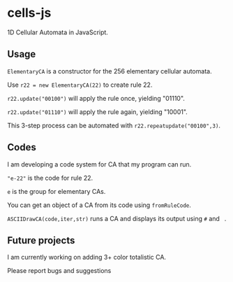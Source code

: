 # cells-js
1D Cellular Automata in JavaScript.

## Usage


`ElementaryCA` is a constructor for the 256 elementary cellular automata.

Use `r22 = new ElementaryCA(22)` to create rule 22.

`r22.update("00100")` will apply the rule once, yielding "01110".

`r22.update("01110")` will apply the rule again, yielding "10001".

This 3-step process can be automated with `r22.repeatupdate("00100",3)`.

## Codes

I am developing a code system for CA that my program can run.

`"e-22"` is the code for rule 22.

`e` is the group for elementary CAs.

You can get an object of a CA from its code using `fromRuleCode`.

`ASCIIDrawCA(code,iter,str)` runs a CA and displays its output using `#` and ` `.

## Future projects

I am currently working on adding 3+ color totalistic CA.


Please report bugs and suggestions
